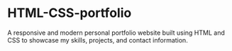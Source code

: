 # HTML-CSS-portfolio
A responsive and modern personal portfolio website built using HTML and CSS to showcase my skills, projects, and contact information.
